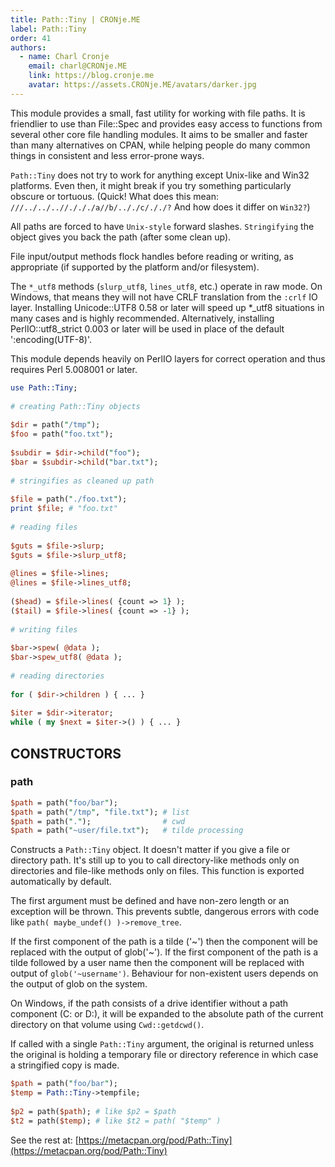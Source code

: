 ```yaml
---
title: Path::Tiny | CRONje.ME
label: Path::Tiny
order: 41
authors:
  - name: Charl Cronje
    email: charl@CRONje.ME
    link: https://blog.cronje.me
    avatar: https://assets.CRONje.ME/avatars/darker.jpg
---
```


This module provides a small, fast utility for working with file paths. It is friendlier to use than File::Spec and provides easy access to functions from several other core file handling modules. It aims to be smaller and faster than many alternatives on CPAN, while helping people do many common things in consistent and less error-prone ways.

`Path::Tiny` does not try to work for anything except Unix-like and Win32 platforms. Even then, it might break if you try something particularly obscure or tortuous. (Quick! What does this mean: `///../../..//./././a//b/.././c/././?` And how does it differ on `Win32?`)

All paths are forced to have `Unix-style` forward slashes. `Stringifying` the object gives you back the path (after some clean up).

File input/output methods flock handles before reading or writing, as appropriate (if supported by the platform and/or filesystem).

The `*_utf8` methods (`slurp_utf8`, `lines_utf8`, etc.) operate in raw mode. On Windows, that means they will not have CRLF translation from the `:crlf` IO layer. Installing Unicode::UTF8 0.58 or later will speed up *_utf8 situations in many cases and is highly recommended. Alternatively, installing PerlIO::utf8_strict 0.003 or later will be used in place of the default ':encoding(UTF-8)'.

This module depends heavily on PerlIO layers for correct operation and thus requires Perl 5.008001 or later.

```perl
use Path::Tiny;
 
# creating Path::Tiny objects
 
$dir = path("/tmp");
$foo = path("foo.txt");
 
$subdir = $dir->child("foo");
$bar = $subdir->child("bar.txt");
 
# stringifies as cleaned up path
 
$file = path("./foo.txt");
print $file; # "foo.txt"
 
# reading files
 
$guts = $file->slurp;
$guts = $file->slurp_utf8;
 
@lines = $file->lines;
@lines = $file->lines_utf8;
 
($head) = $file->lines( {count => 1} );
($tail) = $file->lines( {count => -1} );
 
# writing files
 
$bar->spew( @data );
$bar->spew_utf8( @data );
 
# reading directories
 
for ( $dir->children ) { ... }
 
$iter = $dir->iterator;
while ( my $next = $iter->() ) { ... }
```

## CONSTRUCTORS

### path

```perl
$path = path("foo/bar");
$path = path("/tmp", "file.txt"); # list
$path = path(".");                # cwd
$path = path("~user/file.txt");   # tilde processing
```

Constructs a `Path::Tiny` object. It doesn't matter if you give a file or directory path. It's still up to you to call directory-like methods only on directories and file-like methods only on files. This function is exported automatically by default.

The first argument must be defined and have non-zero length or an exception will be thrown. This prevents subtle, dangerous errors with code like `path( maybe_undef() )->remove_tree`.

If the first component of the path is a tilde ('~') then the component will be replaced with the output of glob('~'). If the first component of the path is a tilde followed by a user name then the component will be replaced with output of `glob('~username')`. Behaviour for non-existent users depends on the output of glob on the system.

On Windows, if the path consists of a drive identifier without a path component (C: or D:), it will be expanded to the absolute path of the current directory on that volume using `Cwd::getdcwd()`.

If called with a single `Path::Tiny` argument, the original is returned unless the original is holding a temporary file or directory reference in which case a stringified copy is made.

```perl
$path = path("foo/bar");
$temp = Path::Tiny->tempfile;
 
$p2 = path($path); # like $p2 = $path
$t2 = path($temp); # like $t2 = path( "$temp" )
```

See the rest at: [https://metacpan.org/pod/Path::Tiny](https://metacpan.org/pod/Path::Tiny)
